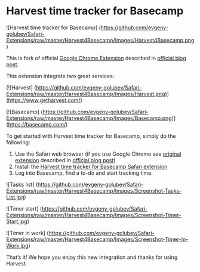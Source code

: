 Harvest time tracker for Basecamp
=================

![Harvest time tracker for Basecamp]
(https://github.com/evgeny-golubev/Safari-Extensions/raw/master/Harvest4Basecamp/Images/Harvest4Basecamp.png)

This is fork of official [Google Chrome Extension](https://chrome.google.com/webstore/detail/fbpiglieekigmkeebmeohkelfpjjlaia?hl=en-US&utm_source=chrome-ntp-launcher) described in [official blog post](http://www.getharvest.com/blog/2012/09/bring-harvest-time-tracking-into-basecamp/).

This extension integrate two great services:

[![Harvest]
(https://github.com/evgeny-golubev/Safari-Extensions/raw/master/Harvest4Basecamp/Images/Harvest.png)]
(https://www.getharvest.com/)

[![Basecamp]
(https://github.com/evgeny-golubev/Safari-Extensions/raw/master/Harvest4Basecamp/Images/Basecamp.png)]
(https://basecamp.com/)

To get started with Harvest time tracker for Basecamp, simply do the following:

1. Use the Safari web browser (if you use Google Chrome see [original extension](https://chrome.google.com/webstore/detail/fbpiglieekigmkeebmeohkelfpjjlaia?hl=en-US&utm_source=chrome-ntp-launcher) described in [official blog post](http://www.getharvest.com/blog/2012/09/bring-harvest-time-tracking-into-basecamp/))
2. Install the [Harvest time tracker for Basecamp Safari extension](https://github.com/evgeny-golubev/Safari-Extensions/raw/master/Harvest4Basecamp/Harvest4Basecamp.safariextz)
3. Log into Basecamp, find a to-do and start tracking time.

![Tasks list]
(https://github.com/evgeny-golubev/Safari-Extensions/raw/master/Harvest4Basecamp/Images/Screenshot-Tasks-List.jpg)

![Timer start]
(https://github.com/evgeny-golubev/Safari-Extensions/raw/master/Harvest4Basecamp/Images/Screenshot-Timer-Start.jpg)

![Timer in work]
(https://github.com/evgeny-golubev/Safari-Extensions/raw/master/Harvest4Basecamp/Images/Screenshot-Timer-In-Work.jpg)

That’s it! We hope you enjoy this new integration and thanks for using Harvest.
